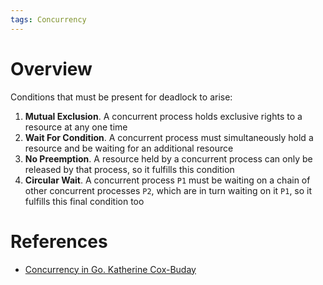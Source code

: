```yaml
---
tags: Concurrency 
---
```


# Overview

Conditions that must be present for deadlock to arise:

1. **Mutual Exclusion**. A concurrent process holds exclusive rights to a resource at any one time
2. **Wait For Condition**. A concurrent process must simultaneously hold a resource and be waiting for an additional resource
3. **No Preemption**. A resource held by a concurrent process can only be released by that process, so it fulfills this condition
4. **Circular Wait**. A concurrent process `P1` must be waiting on a chain of other concurrent processes `P2`, which are in turn waiting on it `P1`, so it fulfills this final condition too

# References

- [Concurrency in Go. Katherine Cox-Buday](References.md#Concurrency%20in%20Go.%20Katherine%20Cox-Buday)
